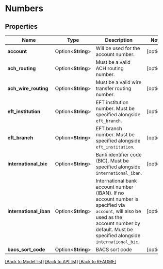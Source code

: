 # Numbers

## Properties

Name | Type | Description | Notes
------------ | ------------- | ------------- | -------------
**account** | Option<**String**> | Will be used for the account number. | [optional]
**ach_routing** | Option<**String**> | Must be a valid ACH routing number. | [optional]
**ach_wire_routing** | Option<**String**> | Must be a valid wire transfer routing number. | [optional]
**eft_institution** | Option<**String**> | EFT institution number. Must be specified alongside `eft_branch`. | [optional]
**eft_branch** | Option<**String**> | EFT branch number. Must be specified alongside `eft_institution`. | [optional]
**international_bic** | Option<**String**> | Bank identifier code (BIC). Must be specified alongside `international_iban`. | [optional]
**international_iban** | Option<**String**> | International bank account number (IBAN). If no account number is specified via `account`, will also be used as the account number by default. Must be specified alongside `international_bic`. | [optional]
**bacs_sort_code** | Option<**String**> | BACS sort code | [optional]

[[Back to Model list]](../README.md#documentation-for-models) [[Back to API list]](../README.md#documentation-for-api-endpoints) [[Back to README]](../README.md)


